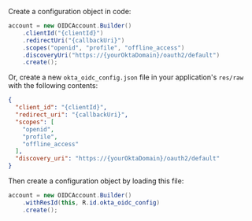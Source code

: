 Create a configuration object in code:

```java
account = new OIDCAccount.Builder()
    .clientId("{clientId}")
    .redirectUri("{callbackUri}")
    .scopes("openid", "profile", "offline_access")
    .discoveryUri("https://{yourOktaDomain}/oauth2/default")
    .create();
```

Or, create a new `okta_oidc_config.json` file in your application's `res/raw` with the following contents:

```json
{
  "client_id": "{clientId}",
  "redirect_uri": "{callbackUri}",
  "scopes": [
    "openid",
    "profile",
    "offline_access"
  ],
  "discovery_uri": "https://{yourOktaDomain}/oauth2/default"
}
```

Then create a configuration object by loading this file:

```java
account = new OIDCAccount.Builder()
    .withResId(this, R.id.okta_oidc_config)
    .create();
```
